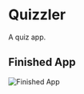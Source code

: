 # Quizzler

A quiz app.

## Finished App
![Finished App](https://github.com/londonappbrewery/Images/blob/master/Quizzler.gif)

